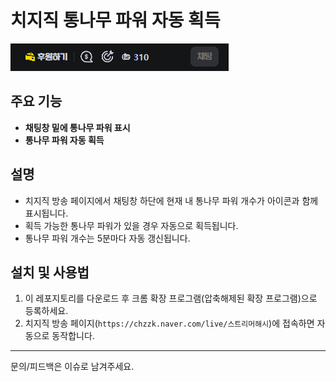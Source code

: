 # 치지직 통나무 파워 자동 획득

![example](example.png)

## 주요 기능
- **채팅창 밑에 통나무 파워 표시**
- **통나무 파워 자동 획득**

## 설명
- 치지직 방송 페이지에서 채팅창 하단에 현재 내 통나무 파워 개수가 아이콘과 함께 표시됩니다.
- 획득 가능한 통나무 파워가 있을 경우 자동으로 획득됩니다.
- 통나무 파워 개수는 5분마다 자동 갱신됩니다.

## 설치 및 사용법
1. 이 레포지토리를 다운로드 후 크롬 확장 프로그램(압축해제된 확장 프로그램)으로 등록하세요.
2. 치지직 방송 페이지(`https://chzzk.naver.com/live/스트리머해시`)에 접속하면 자동으로 동작합니다.

---
문의/피드백은 이슈로 남겨주세요. 